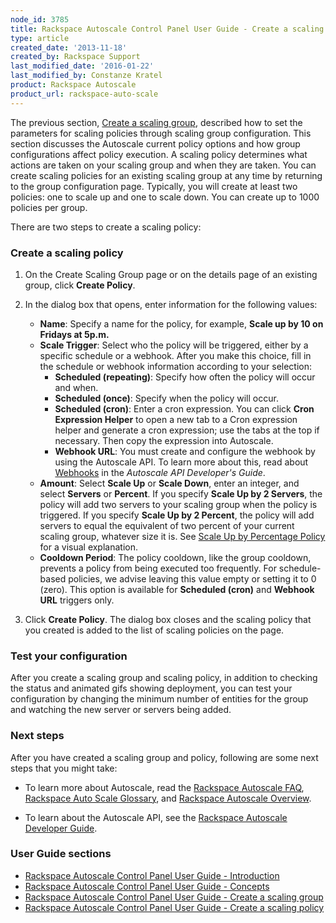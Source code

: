 ```yaml
---
node_id: 3785
title: Rackspace Autoscale Control Panel User Guide - Create a scaling policy
type: article
created_date: '2013-11-18'
created_by: Rackspace Support
last_modified_date: '2016-01-22'
last_modified_by: Constanze Kratel
product: Rackspace Autoscale
product_url: rackspace-auto-scale
---
```


The previous section, [Create a scaling
group](/how-to/rackspace-auto-scale-control-panel-user-guide-create-a-scaling-policy "Creatng Scaling Groups"),
described how to set the parameters for scaling policies through scaling
group configuration. This section discusses the Autoscale current
policy options and how group configurations affect policy execution. A
scaling policy determines what actions are taken on your scaling group
and when they are taken. You can create scaling policies for an existing
scaling group at any time by returning to the group configuration page.
Typically, you will create at least two policies: one to scale up and
one to scale down. You can create up to 1000 policies per group.

There are two steps to create a scaling policy:

### Create a scaling policy

1.  On the Create Scaling Group page or on the details page of an
    existing group, click  **Create Policy**.
2.  In the dialog box that opens, enter information for the following
    values:
    -   **Name**: Specify a name for the policy, for example, **Scale up
        by 10 on Fridays at 5p.m.**
    -   **Scale Trigger**: Select who the policy will be triggered,
        either by a specific schedule or a webhook. After you make this
        choice, fill in the schedule or webhook information according to
        your selection:
        -   **Scheduled (repeating)**: Specify how often the policy will
            occur and when.
        -   **Scheduled (once)**: Specify when the policy will occur.
        -   **Scheduled (cron)**: Enter a cron expression. You can click
            **Cron Expression Helper** to open a new tab to a Cron
            expression helper and generate a cron expression; use the
            tabs at the top if necessary. Then copy the expression into
            Autoscale.
        -   **Webhook URL**: You must create and configure the webhook
            by using the Autoscale API. To learn more about this, read
            about
            [Webhooks](https://developer.rackspace.com/docs/autoscale/v1/developer-guide/#webhooks-and-capability-urls)
            in the *Autoscale API Developer's Guide*.
    -   **Amount**: Select **Scale Up** or **Scale Down**, enter an
        integer, and select **Servers** or **Percent**. If you specify
        **Scale Up by 2 Servers**, the policy will add two servers to
        your scaling group when the policy is triggered. If you specify
        **Scale Up by 2 Percent**, the policy will add servers to equal
        the equivalent of two percent of your current scaling group,
        whatever size it is. See [Scale Up by Percentage
        Policy](/how-to/rackspace-auto-scale-control-panel-user-guide-concepts)
        for a visual explanation.
    -   **Cooldown Period**: The policy cooldown, like the group
        cooldown, prevents a policy from being executed too frequently.
        For schedule-based policies, we advise leaving this value empty
        or setting it to 0 (zero). This option is available for
        **Scheduled (cron)** and **Webhook URL** triggers only.

3.  Click **Create Policy**.
    The dialog box closes and the scaling policy that you created is
    added to the list of scaling policies on the page.

### Test your configuration

After you create a scaling group and scaling policy, in addition to
checking the status and animated gifs showing deployment, you can test
your configuration by changing the minimum number of entities for the
group and watching the new server or servers being added.

### Next steps

After you have created a scaling group and policy, following are some
next steps that you might take:

-   To learn more about Autoscale, read the [Rackspace Autoscale
    FAQ](/how-to/rackspace-auto-scale-faq-0), [Rackspace Auto
    Scale
    Glossary](/how-to/rackspace-auto-scale-glossary),
    and [Rackspace Autoscale
    Overview](/how-to/rackspace-auto-scale-overview).

-   To learn about the Autoscale API, see the [Rackspace Autoscale
    Developer
    Guide](https://developer.rackspace.com/docs/autoscale/v1/developer-guide/#document-developer-guide).

### User Guide sections

-   [Rackspace Autoscale Control Panel User Guide -
    Introduction](/how-to/rackspace-auto-scale-control-panel-user-guide-introduction "Introduction")
-   [Rackspace Autoscale Control Panel User Guide -
    Concepts](/how-to/rackspace-auto-scale-control-panel-user-guide-concepts "Concepts")
-   [Rackspace Autoscale Control Panel User Guide - Create a scaling
    group](/how-to/rackspace-auto-scale-control-panel-user-guide-create-a-scaling-group "Creating Scaling Groups")
-   [Rackspace Autoscale Control Panel User Guide - Create a scaling
    policy](/how-to/rackspace-auto-scale-control-panel-user-guide-create-a-scaling-policy "Crating Scaling Policies")





